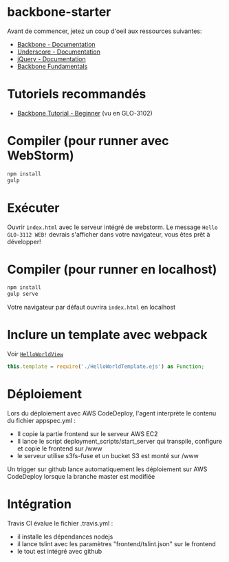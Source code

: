 # backbone-starter

Avant de commencer, jetez un coup d'oeil aux ressources suivantes:
* [Backbone - Documentation](http://backbonejs.org/)
* [Underscore - Documentation](http://underscorejs.org/)
* [jQuery - Documentation](https://api.jquery.com/)
* [Backbone Fundamentals](https://addyosmani.com/backbone-fundamentals/)

# Tutoriels recommandés
* [Backbone Tutorial - Beginner](https://www.youtube.com/watch?v=FZSjvWtUxYk) (vu en GLO-3102)

# Compiler (pour runner avec WebStorm)
```sh
npm install
gulp
```
# Exécuter
Ouvrir `index.html` avec le serveur intégré de webstorm.
Le message `Hello GLO-3112 WEB!` devrais s'afficher dans votre navigateur, vous êtes prêt à développer!

# Compiler (pour runner en localhost)
```sh
npm install
gulp serve
```
Votre navigateur par défaut ouvrira `index.html` en localhost

# Inclure un template avec webpack
Voir [`HelloWorldView`](https://github.com/GLO3112/starter-packs/blob/master/backbone-starter/src/views/HelloWorldView.ts)

```typescript
this.template = require('./HelloWorldTemplate.ejs') as Function;
```

# Déploiement

Lors du déploiement avec AWS CodeDeploy, l'agent interprète le contenu du fichier appspec.yml :
* Il copie la partie frontend sur le serveur AWS EC2
* Il lance le script deployment_scripts/start_server qui transpile, configure et copie le frontend sur /www
* le serveur utilise s3fs-fuse et un bucket S3 est monté sur /www

Un trigger sur github lance automatiquement les déploiement sur AWS CodeDeploy lorsque la branche master est modifiée

# Intégration

Travis CI évalue le fichier .travis.yml :
* il installe les dépendances nodejs
* il lance tslint avec les paramètres "frontend/tslint.json" sur le frontend
* le tout est intégré avec github